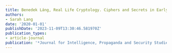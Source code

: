 ```yaml
---
title: Benedek Láng, Real Life Cryptology. Ciphers and Secrets in Early Modern Hungary
authors:
- Sarah Lang
date: '2020-01-01'
publishDate: '2023-11-09T13:30:46.581970Z'
publication_types:
- article-journal
publication: '*Journal for Intelligence, Propaganda and Security Studies (JIPSS)*'
---
```

